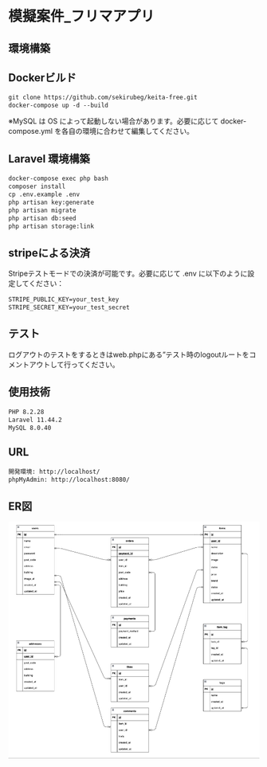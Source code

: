 
# 模擬案件_フリマアプリ

## 環境構築

## Dockerビルド

```
git clone https://github.com/sekirubeg/keita-free.git
docker-compose up -d --build
```

※MySQL は OS によって起動しない場合があります。必要に応じて docker-compose.yml を各自の環境に合わせて編集してください。

## Laravel 環境構築

```
docker-compose exec php bash
composer install
cp .env.example .env
php artisan key:generate
php artisan migrate
php artisan db:seed
php artisan storage:link
```
## stripeによる決済
Stripeテストモードでの決済が可能です。必要に応じて .env に以下のように設定してください：

```
STRIPE_PUBLIC_KEY=your_test_key
STRIPE_SECRET_KEY=your_test_secret
```
## テスト
ログアウトのテストをするときはweb.phpにある”テスト時のlogoutルートをコメントアウトして行ってください。

## 使用技術
```
PHP 8.2.28
Laravel 11.44.2
MySQL 8.0.40
```
## URL
```
開発環境: http://localhost/
phpMyAdmin: http://localhost:8080/
```
## ER図
![ER図](src/ER.png)